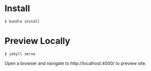 Install
=======

```bash
$ bundle install
```

Preview Locally
===============

```bash
$ jekyll serve
```

Open a browser and navigate to http://localhost:4000/ to preview site.
